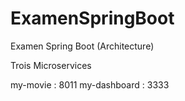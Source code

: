 # ExamenSpringBoot
Examen Spring Boot (Architecture)

Trois Microservices

my-movie : 8011
my-dashboard : 3333